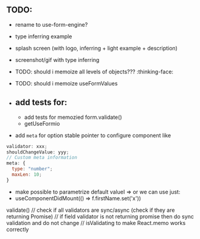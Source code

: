 ## TODO:

- rename to use-form-engine?
- type inferring example
- splash screen (with logo, inferring + light example + description)
- screenshot/gif with type inferring
- TODO: should i memoize all levels of objects??? :thinking-face:
- TODO: should i memoize useFormValues

- ## add tests for:
  - add tests for memozied form.validate()
  - getUseFormio

* add `meta` for option stable pointer to configure component like

```js
validator: xxx;
shouldChangeValue: yyy;
// Custom meta information
meta: {
  type: "number";
  maxLen: 10;
}
```

- make possible to parametrize default valueI => or we can use just:
- useComponentDidMount(() => f.firstName.set('x'))

validate()
// check if all validators are sync/async (check if they are returning Promise)
// if field validator is not returning promise then do sync validation and do not change
// isValidating to make React.memo works correctly
